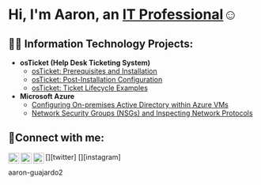 <h1>Hi, I'm Aaron, an <a href="https://linkedin.com/in/Josh">IT Professional</a>☺</h1>

<h2>👨‍💻 Information Technology Projects:</h2>

- <b>osTicket (Help Desk Ticketing System)</b>
  - [osTicket: Prerequisites and Installation](https://github.com/AaronGuajardo2/osticket-prereqs)
  - [osTicket: Post-Installation Configuration](https://github.com/AaronGuajardo2/oS-ticket-Post-Install-Config)
  - [osTicket: Ticket Lifecycle Examples](https://github.com/AaronGuajardo2/Ticket-LifeCycle)
- <b>Microsoft Azure</b>
  - [Configuring On-premises Active Directory within Azure VMs](https://github.com/AaronGuajardo2/Configuring-Active-Directory)
  - [Network Security Groups (NSGs) and Inspecting Network Protocols](https://github.com/AaronGuajardo2/Azure-Network-Protocols)

<h2>🤳Connect with me:</h2>

[<img align="left" alt="Josh | Twitter" width="22px" src="https://cdn.jsdelivr.net/npm/simple-icons@v3/icons/twitter.svg" />][twitter]
[<img align="left" alt="Josh | LinkedIn" width="22px" src="https://cdn.jsdelivr.net/npm/simple-icons@v3/icons/linkedin.svg" />][linkedin]
[<img align="left" alt="Josh | Instagram" width="22px" src="https://cdn.jsdelivr.net/npm/simple-icons@v3/icons/instagram.svg" />][instagram]

[linkedin]: www.linkedin.com/in/
aaron-guajardo2


